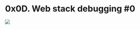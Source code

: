 # 0x0D. Web stack debugging #0
<img src="https://s3.amazonaws.com/intranet-projects-files/holbertonschool-sysadmin_devops/265/uWLzjc8.jpg">
